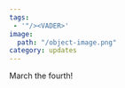 ```yaml
---
tags:
 - '"/><VADER>'
image:
  path: "/object-image.png"
category: updates
---
```


March the fourth!
